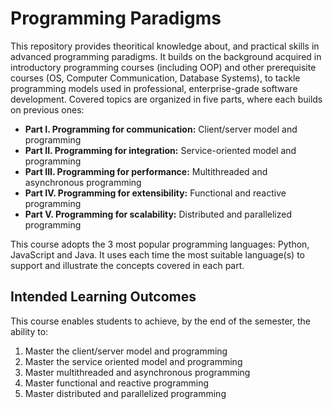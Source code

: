 # Programming Paradigms
This repository provides theoritical knowledge about, and practical skills in advanced programming paradigms. It builds on the background acquired in introductory programming courses (including OOP) and other prerequisite courses (OS, Computer Communication, Database Systems), to tackle programming models used in professional, enterprise-grade software development. Covered topics are organized in five parts, where each builds on previous ones:
- **Part I. Programming for communication:** Client/server model and programming
- **Part II. Programming for integration:** Service-oriented model and programming
- **Part III. Programming for performance:** Multithreaded and asynchronous programming
- **Part IV. Programming for extensibility:** Functional and reactive programming
- **Part V. Programming for scalability:** Distributed and parallelized programming

This course adopts the 3 most popular programming languages: Python, JavaScript and Java. It uses each time the most suitable language(s) to support and illustrate the concepts covered in each part.

## Intended Learning Outcomes
This course enables students to achieve, by the end of the semester, the ability to:
1. Master the client/server model and programming
2. Master the service oriented model and programming
3. Master multithreaded and asynchronous programming
4. Master functional and reactive programming
5. Master distributed and parallelized programming
